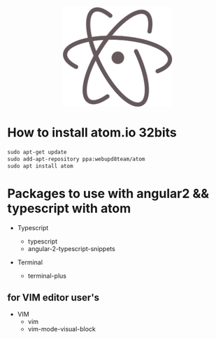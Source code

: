 
<p align="center">
    <img src="./src/atomlogo.png" width="250"/>
</p>





# How to install atom.io 32bits

```
sudo apt-get update
sudo add-apt-repository ppa:webupd8team/atom
sudo apt install atom
```

# Packages to use with angular2 && typescript with atom

- Typescript
  + typescript  
  + angular-2-typescript-snippets

- Terminal
  + terminal-plus

## for VIM editor user's
- VIM
  + vim
  + vim-mode-visual-block

